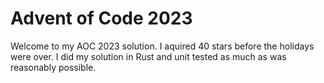 # Advent of Code 2023

Welcome to my AOC 2023 solution. I aquired 40 stars before the holidays were over. I did my solution in Rust and unit tested as much as was reasonably possible.
